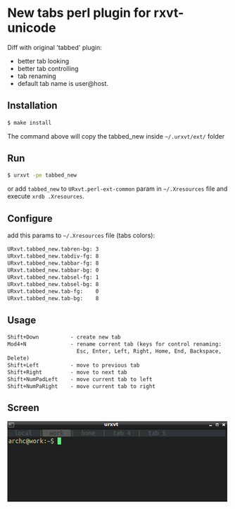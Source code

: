 New tabs perl plugin for rxvt-unicode
=========================================

Diff with original 'tabbed' plugin:
* better tab looking
* better tab controlling
* tab renaming
* default tab name is user@host.

Installation
--------------------

```bash
$ make install
```

The command above will copy the tabbed_new inside ``~/.urxvt/ext/`` folder

Run
--------------------

```bash
$ urxvt -pe tabbed_new
```

or add ``tabbed_new`` to ``URxvt.perl-ext-common`` param in ``~/.Xresources`` file
and execute ``xrdb .Xresources``.

Configure
--------------------

add this params to ``~/.Xresources`` file (tabs colors):

```
URxvt.tabbed_new.tabren-bg: 3
URxvt.tabbed_new.tabdiv-fg: 8
URxvt.tabbed_new.tabbar-fg: 8
URxvt.tabbed_new.tabbar-bg: 0
URxvt.tabbed_new.tabsel-fg: 1
URxvt.tabbed_new.tabsel-bg: 8
URxvt.tabbed_new.tab-fg:    0
URxvt.tabbed_new.tab-bg:    8
```

Usage
--------------------
```
Shift+Down          - create new tab
Mod4+N              - rename corrent tab (keys for control renaming:
                      Esc, Enter, Left, Right, Home, End, Backspace, Delete)
Shift+Left          - move to previous tab
Shift+Right         - move to next tab
Shift+NumPadLeft    - move current tab to left
Shift+NumPaRight    - move current tab to right
```

Screen
----------------------

![Alt text](./screen/1.png?raw=true "Simple Screen")






